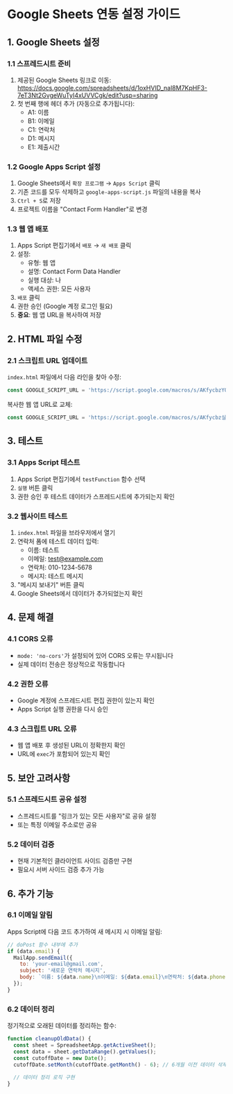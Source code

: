 # Google Sheets 연동 설정 가이드

## 1. Google Sheets 설정

### 1.1 스프레드시트 준비
1. 제공된 Google Sheets 링크로 이동: https://docs.google.com/spreadsheets/d/1oxHVID_nal8M7KpHF3-7eT3Nt2GvgeWuTyI4xUVVCgk/edit?usp=sharing
2. 첫 번째 행에 헤더 추가 (자동으로 추가됩니다):
   - A1: 이름
   - B1: 이메일  
   - C1: 연락처
   - D1: 메시지
   - E1: 제출시간

### 1.2 Google Apps Script 설정
1. Google Sheets에서 `확장 프로그램` → `Apps Script` 클릭
2. 기존 코드를 모두 삭제하고 `google-apps-script.js` 파일의 내용을 복사
3. `Ctrl + S`로 저장
4. 프로젝트 이름을 "Contact Form Handler"로 변경

### 1.3 웹 앱 배포
1. Apps Script 편집기에서 `배포` → `새 배포` 클릭
2. 설정:
   - 유형: 웹 앱
   - 설명: Contact Form Data Handler
   - 실행 대상: 나
   - 액세스 권한: 모든 사용자
3. `배포` 클릭
4. 권한 승인 (Google 계정 로그인 필요)
5. **중요**: 웹 앱 URL을 복사하여 저장

## 2. HTML 파일 수정

### 2.1 스크립트 URL 업데이트
`index.html` 파일에서 다음 라인을 찾아 수정:

```javascript
const GOOGLE_SCRIPT_URL = 'https://script.google.com/macros/s/AKfycbzYOUR_SCRIPT_ID/exec';
```

복사한 웹 앱 URL로 교체:

```javascript
const GOOGLE_SCRIPT_URL = 'https://script.google.com/macros/s/AKfycbz실제_스크립트_ID/exec';
```

## 3. 테스트

### 3.1 Apps Script 테스트
1. Apps Script 편집기에서 `testFunction` 함수 선택
2. `실행` 버튼 클릭
3. 권한 승인 후 테스트 데이터가 스프레드시트에 추가되는지 확인

### 3.2 웹사이트 테스트
1. `index.html` 파일을 브라우저에서 열기
2. 연락처 폼에 테스트 데이터 입력:
   - 이름: 테스트
   - 이메일: test@example.com
   - 연락처: 010-1234-5678
   - 메시지: 테스트 메시지
3. "메시지 보내기" 버튼 클릭
4. Google Sheets에서 데이터가 추가되었는지 확인

## 4. 문제 해결

### 4.1 CORS 오류
- `mode: 'no-cors'`가 설정되어 있어 CORS 오류는 무시됩니다
- 실제 데이터 전송은 정상적으로 작동합니다

### 4.2 권한 오류
- Google 계정에 스프레드시트 편집 권한이 있는지 확인
- Apps Script 실행 권한을 다시 승인

### 4.3 스크립트 URL 오류
- 웹 앱 배포 후 생성된 URL이 정확한지 확인
- URL에 `exec`가 포함되어 있는지 확인

## 5. 보안 고려사항

### 5.1 스프레드시트 공유 설정
- 스프레드시트를 "링크가 있는 모든 사용자"로 공유 설정
- 또는 특정 이메일 주소로만 공유

### 5.2 데이터 검증
- 현재 기본적인 클라이언트 사이드 검증만 구현
- 필요시 서버 사이드 검증 추가 가능

## 6. 추가 기능

### 6.1 이메일 알림
Apps Script에 다음 코드 추가하여 새 메시지 시 이메일 알림:

```javascript
// doPost 함수 내부에 추가
if (data.email) {
  MailApp.sendEmail({
    to: 'your-email@gmail.com',
    subject: '새로운 연락처 메시지',
    body: `이름: ${data.name}\n이메일: ${data.email}\n연락처: ${data.phone}\n메시지: ${data.message}`
  });
}
```

### 6.2 데이터 정리
정기적으로 오래된 데이터를 정리하는 함수:

```javascript
function cleanupOldData() {
  const sheet = SpreadsheetApp.getActiveSheet();
  const data = sheet.getDataRange().getValues();
  const cutoffDate = new Date();
  cutoffDate.setMonth(cutoffDate.getMonth() - 6); // 6개월 이전 데이터 삭제
  
  // 데이터 정리 로직 구현
}
```
